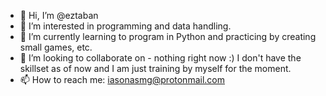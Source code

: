 - 👋 Hi, I’m @eztaban
- 👀 I’m interested in programming and data handling.
- 🌱 I’m currently learning to program in Python and practicing by creating small games, etc.
- 💞️ I’m looking to collaborate on - nothing right now :) I don't have the skillset as of now and I am just training by myself for the moment.
- 📫 How to reach me: iasonasmg@protonmail.com

<!---
eztaban/eztaban is a ✨ special ✨ repository because its `README.md` (this file) appears on your GitHub profile.
You can click the Preview link to take a look at your changes.
--->
